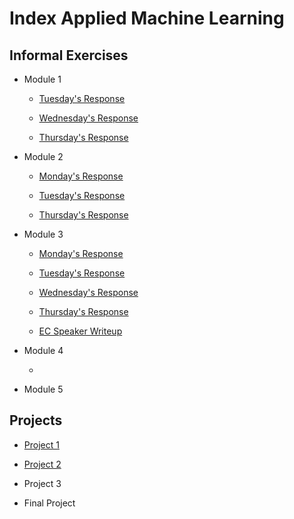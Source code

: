 # Index Applied Machine Learning

## Informal Exercises

- Module 1 
  
  - [Tuesday's Response](tues1.md)
  
  - [Wednesday's Response](wed1.md)
  
  - [Thursday's Response](thurs1.md)

- Module 2

  - [Monday's Response](mond1.md)
    
  - [Tuesday's Response](tues2.md)
  
  - [Thursday's Response](thurs2.md)

- Module 3
  
  - [Monday's Response](mond3.md)
    
  - [Tuesday's Response](tues3.md)

  - [Wednesday's Response](wed3.md)
  
  - [Thursday's Response](thurs3.md)
  
  - [EC Speaker Writeup](ECSR.md)
  
- Module 4
  
  -
- Module 5




## Projects

- [Project 1](project1.md)

- [Project 2](project2.md)

- Project 3

- Final Project
